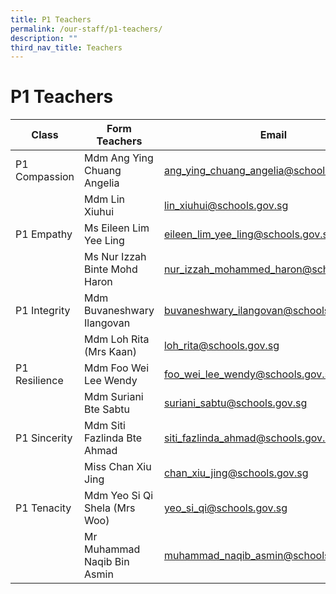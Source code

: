 ```yaml
---
title: P1 Teachers
permalink: /our-staff/p1-teachers/
description: ""
third_nav_title: Teachers
---
```

<h1><b>P1 Teachers</b></h1>



| Class | Form Teachers | Email |
| -------- | -------- | -------- |
| P1 Compassion    | Mdm Ang Ying Chuang Angelia    | [ang_ying_chuang_angelia@schools.gov.sg](mailto:ang_ying_chuang_angelia@schools.gov.sg)     |
| |Mdm Lin Xiuhui|[lin_xiuhui@schools.gov.sg](mailto:lin_xiuhui@schools.gov.sg)|
|P1 Empathy|Ms Eileen Lim Yee Ling|[eileen_lim_yee_ling@schools.gov.sg](eileen_lim_yee_ling@schools.gov.sg)|
| |Ms Nur Izzah Binte Mohd Haron|[nur_izzah_mohammed_haron@schools.gov.sg](mailto:nur_izzah_mohammed_haron@schools.gov.sg)|
|P1 Integrity|Mdm Buvaneshwary Ilangovan|[buvaneshwary_ilangovan@schools.gov.sg](mailto:buvaneshwary_ilangovan@schools.gov.sg)|
| |Mdm Loh Rita (Mrs Kaan)|[loh_rita@schools.gov.sg](mailto:loh_rita@schools.gov.sg)|
|P1 Resilience|Mdm Foo Wei Lee Wendy|[foo_wei_lee_wendy@schools.gov.sg](mailto:foo_wei_lee_wendy@schools.gov.sg)|
| |Mdm Suriani Bte Sabtu|[suriani_sabtu@schools.gov.sg](mailto:suriani_sabtu@schools.gov.sg)|
|P1 Sincerity|Mdm Siti Fazlinda Bte Ahmad|[siti_fazlinda_ahmad@schools.gov.sg](mailto:siti_fazlinda_ahmad@schools.gov.sg)|
| |Miss Chan Xiu Jing|[chan_xiu_jing@schools.gov.sg](mailto:chan_xiu_jing@schools.gov.sg)|
|P1 Tenacity|Mdm Yeo Si Qi Shela (Mrs Woo)|[yeo_si_qi@schools.gov.sg](mailto:yeo_si_qi@schools.gov.sg)|
| |Mr Muhammad Naqib Bin Asmin |[muhammad_naqib_asmin@schools.gov.sg](mailto:muhammad_naqib_asmin@schools.gov.sg)|